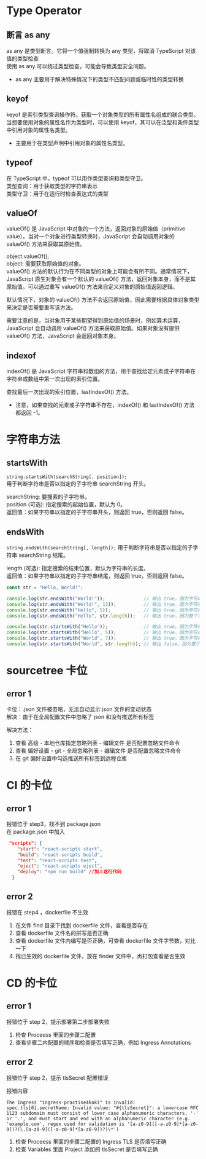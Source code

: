 # Type Operator

## 断言 as any

as any 是类型断言。它将一个值强制转换为 any 类型，将取消 TypeScript 对该值的类型检查        
使用 as any 可以绕过类型检查，可能会导致类型安全问题。       

-   as any 主要用于解决特殊情况下的类型不匹配问题或临时性的类型转换     

## keyof

keyof 是索引类型查询操作符。获取一个对象类型的所有属性名组成的联合类型。         
当想要使用对象的属性名作为类型时，可以使用 keyof，其可以在泛型和条件类型中引用对象的属性名类型。          

-   主要用于在类型声明中引用对象的属性名类型。

## typeof

在 TypeScript 中，typeof 可以用作类型查询和类型守卫。         
类型查询：用于获取类型的字符串表示              
类型守卫：用于在运行时检查表达式的类型          

## valueOf

valueOf() 是 JavaScript 中对象的一个方法，返回对象的原始值（primitive value）。当对一个对象进行类型转换时，JavaScript 会自动调用对象的 valueOf() 方法来获取其原始值。         

object.valueOf();           
object: 需要获取原始值的对象。                
valueOf() 方法的默认行为在不同类型的对象上可能会有所不同。通常情况下，JavaScript 原生对象会有一个默认的 valueOf() 方法，返回对象本身，而不是其原始值。可以通过重写 valueOf() 方法来自定义对象的原始值返回逻辑。                

默认情况下，对象的 valueOf() 方法不会返回原始值，因此需要根据具体对象类型来决定是否需要重写该方法。       

需要注意的是，当对象用于某些期望得到原始值的场景时，例如算术运算，JavaScript 会自动调用 valueOf() 方法来获取原始值。如果对象没有提供 valueOf() 方法，JavaScript 会返回对象本身。          

## indexof

indexOf() 是 JavaScript 字符串和数组的方法，用于查找给定元素或子字符串在字符串或数组中第一次出现的索引位置。        

查找最后一次出现的索引位置，lastIndexOf() 方法。          

-   注意，如果查找的元素或子字符串不存在，indexOf() 和 lastIndexOf() 方法都返回 -1。

# 字符串方法

## startsWith

`string.startsWith(searchString[, position]);`          
用于判断字符串是否以指定的子字符串 searchString 开头。          

searchString: 要搜索的子字符串。         
position (可选): 指定搜索的起始位置，默认为 0。           
返回值：如果字符串以指定的子字符串开头，则返回 true，否则返回 false。          

## endsWith

`string.endsWith(searchString[, length]);`
用于判断字符串是否以指定的子字符串 searchString 结尾。

length (可选): 指定搜索的结束位置，默认为字符串的长度。         
返回值：如果字符串以指定的子字符串结尾，则返回 true，否则返回 false。    
```javascript
const str = "Hello, World!";

console.log(str.endsWith("World!"));              // 输出 true，因为字符串以 "World!" 结尾
console.log(str.endsWith("World!", 13));          // 输出 true，因为字符串前13个字符以 "World!" 结尾
console.log(str.endsWith("Hello", 5));            // 输出 true，因为字符串前5个字符以 "Hello" 结尾
console.log(str.endsWith("Hello", str.length));   // 输出 true，因为整个字符串与 "Hello" 相等

console.log(str.startsWith("Hello"));             // 输出 true，因为字符串以 "Hello" 开头
console.log(str.startsWith("Hello", 5));          // 输出 true，因为字符串的前5个字符以 "Hello" 开头
console.log(str.startsWith("World", 7));          // 输出 true，因为字符串的第7个字符开始以 "World" 开头
console.log(str.startsWith("World", str.length)); // 输出 false，因为整个字符串不以 "World" 开头
```
# sourcetree 卡位

## error 1

卡位：.json 文件被忽略，无法自动显示 json 文件的变动状态        
解决：由于在全局配置文件中忽略了 json 和没有推送所有标签         

解决方法：

1. 查看 高级 - 本地仓库指定忽略列表 - 编辑文件 是否配置忽略文件命令       
2. 查看 偏好设置 - git - 全局忽略列表 - 编辑文件 是否配置忽略文件命令        
3. 在 git 偏好设置中勾选推送所有标签到远程仓库        

# CI 的卡位

## error 1

报错位于 step3，找不到 package.json         
在 package.json 中加入          

```json
 "scripts": {
    "start": "react-scripts start",
    "build": "react-scripts build",
    "test": "react-scripts test",
    "eject": "react-scripts eject",
    "deploy": "npm run build" //加上这行代码
  }

```

## error 2

报错在 step4 ，dockerfile 不生效         

1. 在文件 find 目录下找到 dockerfile 文件，查看是否存在            
2. 查看 dockerfile 文件名的拼写是否正确        
3. 查看 dockerfile 文件内编写是否正确，可查看 dockerfile 文件字节数，对比一下
4. 找已生效的 dockerfile 文件，放在 finder 文件中，再打包查看是否生效

# CD 的卡位

## error 1

报错位于 step 2，提示部署第二步部署失败      

1. 检查 Proceess 里面的步骤二配置
2. 查看步骤二内配置的顺序和检查是否填写正确，例如 Ingress Annotations

## error 2

报错位于 step 2，提示 tlsSecret 配置错误

报错内容

```
The Ingress "ingress-practise4koki" is invalid: spec.tls[0].secretName: Invalid value: "#{tlsSecret}": a lowercase RFC 1123 subdomain must consist of lower case alphanumeric characters, '-' or '.', and must start and end with an alphanumeric character (e.g. 'example.com', regex used for validation is '[a-z0-9]([-a-z0-9]*[a-z0-9])?(\.[a-z0-9]([-a-z0-9]*[a-z0-9])?)\*')
```

1. 检查 Proceess 里面的步骤二配置的 Ingress TLS 是否填写正确
2. 检查 Variables 里面 Project 添加的 tlsSecret 是否填写正确
